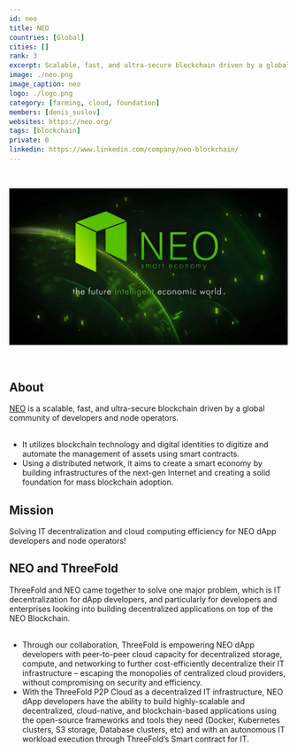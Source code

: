 ```yaml
---
id: neo
title: NEO
countries: [Global]
cities: []
rank: 3
excerpt: Scalable, fast, and ultra-secure blockchain driven by a global community of developers.
image: ./neo.png
image_caption: neo
logo: ./logo.png
category: [farming, cloud, foundation]
members: [denis_suslov]
websites: https://neo.org/
tags: [blockchain]
private: 0
linkedin: https://www.linkedin.com/company/neo-blockchain/
---
```


<br/>

![neo](./neo2.jpeg)

<br/>

## About
[NEO](https://neo.org/) is a scalable, fast, and ultra-secure blockchain driven by a global community of developers and node operators.
<br/>
<br/>

- It utilizes blockchain technology and digital identities to digitize and automate the management of assets using smart contracts.
- Using a distributed network, it aims to create a smart economy by building infrastructures of the next-gen Internet and creating a solid foundation for mass blockchain adoption.

## Mission

Solving IT decentralization and cloud computing efficiency for NEO dApp developers and node operators!

## NEO and ThreeFold

ThreeFold and NEO came together to solve one major problem, which is IT decentralization for dApp developers, and particularly for developers and enterprises looking into building decentralized applications on top of the NEO Blockchain.
<br/>
<br/>

- Through our collaboration, ThreeFold is empowering NEO dApp developers with peer-to-peer cloud capacity for decentralized storage, compute, and networking to further cost-efficiently decentralize their IT infrastructure – escaping the monopolies of centralized cloud providers, without compromising on security and efficiency.
- With the ThreeFold P2P Cloud as a decentralized IT infrastructure, NEO dApp developers have the ability to build highly-scalable and decentralized, cloud-native, and blockchain-based applications using the open-source frameworks and tools they need (Docker, Kubernetes clusters, S3 storage, Database clusters, etc) and with an autonomous IT workload execution through ThreeFold’s Smart contract for IT.
